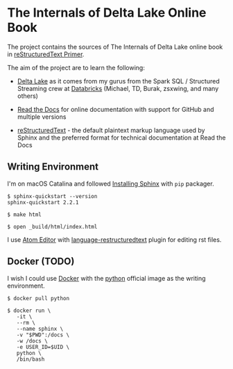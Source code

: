 # The Internals of Delta Lake Online Book

The project contains the sources of The Internals of Delta Lake online book in [reStructuredText Primer](http://www.sphinx-doc.org/en/master/usage/restructuredtext/basics.html).

The aim of the project are to learn the following:

* [Delta Lake](https://delta.io/) as it comes from my gurus from the Spark SQL / Structured Streaming crew at [Databricks](https://databricks.com/) (Michael, TD, Burak, zsxwing, and many others)

* [Read the Docs](https://readthedocs.org/) for online documentation with support for GitHub and multiple versions

* [reStructuredText](http://www.sphinx-doc.org/en/master/usage/restructuredtext/basics.html) - the default plaintext markup language used by Sphinx and the preferred format for technical documentation at Read the Docs

## Writing Environment

I'm on macOS Catalina and followed [Installing Sphinx](https://www.sphinx-doc.org/en/master/usage/installation.html#installation-from-pypi) with `pip` packager.

```
$ sphinx-quickstart --version
sphinx-quickstart 2.2.1

$ make html

$ open _build/html/index.html
```

I use [Atom Editor](https://atom.io/) with [language-restructuredtext](https://atom.io/packages/language-restructuredtext) plugin for editing rst files.

## Docker (TODO)

I wish I could use [Docker](https://www.docker.com/) with the [python](https://hub.docker.com/_/python/) official image as the writing environment.

```
$ docker pull python

$ docker run \
   -it \
   --rm \
   --name sphinx \
   -v "$PWD":/docs \
   -w /docs \
   -e USER_ID=$UID \
   python \
   /bin/bash
```
